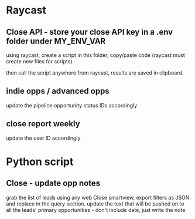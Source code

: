 # Raycast
## Close API - store your close API key in a .env folder under MY_ENV_VAR
using raycast, create a script in this folder, copy/paste code (raycast must create new files for scripts)

then call the script anywhere from raycast, results are saved in clipboard.
## indie opps / advanced opps
update the pipeline opportunity status IDs accordingly

## close report weekly
update the user ID accordingly

# Python script
## Close - update opp notes
grab the list of leads using any web Close smartview, export filters as JSON and replace in the query section.
update the text that will be pushed on to all the leads' primary opportunities - don't include date, just write the note
